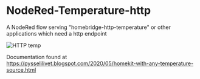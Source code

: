 # NodeRed-Temperature-http
A NodeRed flow serving "homebridge-http-temperature" or other applications which need a http endpoint

![HTTP temp](https://user-images.githubusercontent.com/16189982/80919115-9d190800-8d68-11ea-9059-f20f01dd3221.png)

Documentation found at https://pysselilivet.blogspot.com/2020/05/homekit-with-any-temperature-source.html
